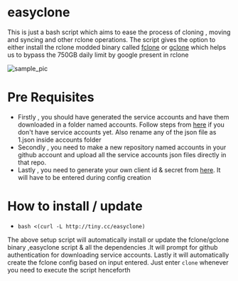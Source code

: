 # easyclone
This is just a bash script which aims to ease the process of cloning , moving and syncing and other rclone operations.
The script gives the option to either install the rclone modded binary called [fclone](https://github.com/mawaya/rclone) or [gclone](https://github.com/donwa/gclone) which helps us to bypass the 750GB daily limit by google present in rclone

![sample_pic](https://i.ibb.co/H4qHh1h/Screenshot-20210128-211947-2.jpg)

# Pre Requisites
* Firstly , you should have generated the service accounts and have them downloaded in a folder named accounts. Follow steps from [here](https://github.com/smartass08/Service-Accounts-to-Google-groups/blob/master/README.md) if you don't have service accounts yet. Also rename any of the json file as 1.json inside accounts folder
* Secondly , you need to make a new repository named accounts in your github account and upload all the service accounts json files directly in that repo.
* Lastly , you need to generate your own client id & secret from [here](https://developers.google.com/drive/api/v3/quickstart/python). It will have to be entered during config creation

# How to install / update
* ```bash <(curl -L http://tiny.cc/easyclone)```

The above setup script will automatically install or update the fclone/gclone binary ,easyclone script & all the dependencies .It will prompt for github authentication for downloading service accounts. Lastly it will automatically create the fclone config based on input entered. Just enter ```clone``` whenever you need to execute the script henceforth
